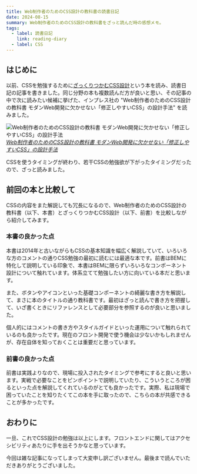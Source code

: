 ```yaml
---
title: Web制作者のためのCSS設計の教科書の読書日記
date: 2024-08-15
summary: Web制作者のためのCSS設計の教科書をざっと読んだ時の感想メモ。
tags:
  - label: 読書日記
    link: reading-diary
  - label: CSS
---
```


## はじめに

以前、CSSを勉強するために[ざっくりつかむCSS設計](20240707_reading-diary)という本を読み、読書日記の記事を書きました。同じ分野の本も複数読んだ方が良いと思い、その記事の中で次に読みたい候補に挙げた、インプレス社の "Web制作者のためのCSS設計の教科書 モダンWeb開発に欠かせない「修正しやすいCSS」の設計手法" を読みました。

![Web制作者のためのCSS設計の教科書 モダンWeb開発に欠かせない「修正しやすいCSS」の設計手法](https://m.media-amazon.com/images/I/71T86JBdBmL._SY522_.jpg)
_[Web制作者のためのCSS設計の教科書 モダンWeb開発に欠かせない「修正しやすいCSS」の設計手法](https://www.amazon.co.jp/Web%E5%88%B6%E4%BD%9C%E8%80%85%E3%81%AE%E3%81%9F%E3%82%81%E3%81%AECSS%E8%A8%AD%E8%A8%88%E3%81%AE%E6%95%99%E7%A7%91%E6%9B%B8-%E3%83%A2%E3%83%80%E3%83%B3Web%E9%96%8B%E7%99%BA%E3%81%AB%E6%AC%A0%E3%81%8B%E3%81%9B%E3%81%AA%E3%81%84%E3%80%8C%E4%BF%AE%E6%AD%A3%E3%81%97%E3%82%84%E3%81%99%E3%81%84CSS%E3%80%8D%E3%81%AE%E8%A8%AD%E8%A8%88%E6%89%8B%E6%B3%95-%E8%B0%B7-%E6%8B%93%E6%A8%B9/dp/4844336355/ref=sr_1_5?__mk_ja_JP=%E3%82%AB%E3%82%BF%E3%82%AB%E3%83%8A&dib=eyJ2IjoiMSJ9.LPARDk_pe73m3xT1YwtHjYUC7ZntRMcKjhLhFZ3kN0TzgLm5JE1hzQaeBfE-Y0MJ.V5TS7vAkWdvMQiK4G0em6gxf0t38CSfiQHmeRWXgOK4&dib_tag=se&keywords=%E3%81%96%E3%81%A3%E3%81%8F%E3%82%8A%E3%81%A4%E3%81%8B%E3%82%80+css%E8%A8%AD%E8%A8%88&qid=1720322082&sr=8-5)_

CSSを使うタイミングが終わり、若干CSSの勉強欲が下がったタイミングだったので、ざっと読みました。

## 前回の本と比較して

CSSの内容をまた解説しても冗長になるので、Web制作者のためのCSS設計の教科書（以下、本書）とざっくりつかむCSS設計（以下、前書）を比較しながら紹介してみます。

### 本書の良かった点

本書は2014年と古いながらもCSSの基本知識を幅広く解説していて、いろいろな方のコメントの通りCSS勉強の最初に読むには最適な本です。前書はBEMに特化して説明している印象で、本書はBEMに限らずいろいろなコンポーネント設計について触れています。体系立てて勉強したい方に向いている本だと思います。

また、ボタンやアイコンといった基礎コンポーネントの綺麗な書き方を解説して、まさに本のタイトルの通り教科書です。最初はざっと読んで書き方を把握して、いざ書くときにリファレンスとして必要部分を参照するのが良いと思いました。

個人的にはコメントの書き方やスタイルガイドといった運用について触れられているのも良かったです。現在のフロント開発で使う機会は少ないかもしれませんが、存在自体を知っておくことは重要だと思っています。

### 前書の良かった点

前書は実践よりなので、現場に投入されたタイミングで参考にすると良いと思います。実戦で必要なことをピンポイントで説明していたり、こういうところが困るといった点を解説してくれているのがとても良かったです。実際、私は現場で困っていたことを知りたくてこの本を手に取ったので、こちらの本が共感できることが多かったです。

## おわりに

一旦、これでCSS設計の勉強は以上にします。フロントエンドに関してはアクセシビリティあたりに手を出そうかなと思っています。

今回は雑な記事になってしまって大変申し訳ございません。最後まで読んでいただきありがとうございました。